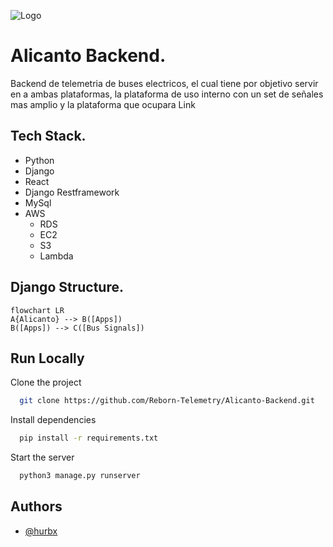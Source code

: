 ![Logo](https://rebornelectric.cl/wp-content/uploads/2023/09/1-Imagotipo-Letras-Negras-REM.png)
# Alicanto Backend.

Backend de telemetria de buses electricos, el cual tiene por objetivo servir en a ambas plataformas, la plataforma de uso interno con un set de señales mas amplio y la plataforma que ocupara Link 


## Tech Stack.
- Python
- Django
- React
- Django Restframework
- MySql
- AWS
   - RDS
   - EC2
   - S3
   - Lambda

## Django Structure.
```mermaid
flowchart LR
A{Alicanto} --> B([Apps])
B([Apps]) --> C([Bus Signals])
```


## Run Locally

Clone the project

```bash
  git clone https://github.com/Reborn-Telemetry/Alicanto-Backend.git
```

Install dependencies

```bash
  pip install -r requirements.txt
```

Start the server

```bash
  python3 manage.py runserver
```


## Authors

- [@hurbx](https://github.com/hurbx)




